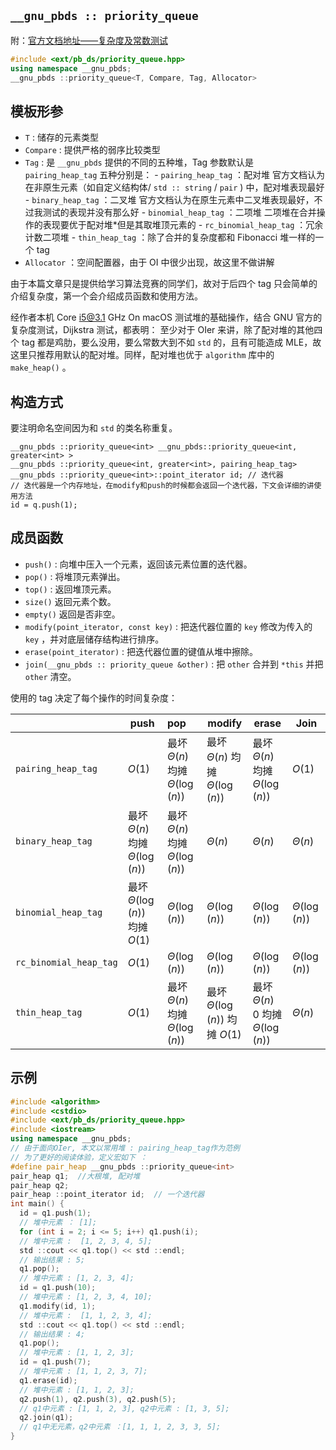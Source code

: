 ##  `__gnu_pbds :: priority_queue` 

附：[官方文档地址——复杂度及常数测试](https://gcc.gnu.org/onlinedocs/libstdc++/ext/pb_ds/pq_performance_tests.html#std_mod1)

```cpp
#include <ext/pb_ds/priority_queue.hpp>
using namespace __gnu_pbds;
__gnu_pbds ::priority_queue<T, Compare, Tag, Allocator>
```

## 模板形参

-    `T` : 储存的元素类型
-    `Compare` : 提供严格的弱序比较类型
-    `Tag` : 是 `__gnu_pbds` 提供的不同的五种堆，Tag 参数默认是 `pairing_heap_tag` 五种分别是：
    -    `pairing_heap_tag` ：配对堆
        官方文档认为在非原生元素（如自定义结构体/ `std :: string` / `pair` ) 中，配对堆表现最好
    -    `binary_heap_tag` ：二叉堆 
        官方文档认为在原生元素中二叉堆表现最好，不过我测试的表现并没有那么好
    -    `binomial_heap_tag` ：二项堆
        二项堆在合并操作的表现要优于配对堆\*但是其取堆顶元素的
    -    `rc_binomial_heap_tag` ：冗余计数二项堆
    -    `thin_heap_tag` ：除了合并的复杂度都和 Fibonacci 堆一样的一个 tag
-    `Allocator` ：空间配置器，由于 OI 中很少出现，故这里不做讲解

由于本篇文章只是提供给学习算法竞赛的同学们，故对于后四个 tag 只会简单的介绍复杂度，第一个会介绍成员函数和使用方法。

经作者本机 Core i5@3.1 GHz On macOS 测试堆的基础操作，结合 GNU 官方的复杂度测试，Dijkstra 测试，都表明：
至少对于 OIer 来讲，除了配对堆的其他四个 tag 都是鸡肋，要么没用，要么常数大到不如 `std` 的，且有可能造成 MLE，故这里只推荐用默认的配对堆。同样，配对堆也优于 `algorithm` 库中的 `make_heap()` 。

## 构造方式

要注明命名空间因为和 `std` 的类名称重复。

    __gnu_pbds ::priority_queue<int> __gnu_pbds::priority_queue<int, greater<int> >
    __gnu_pbds ::priority_queue<int, greater<int>, pairing_heap_tag>
    __gnu_pbds ::priority_queue<int>::point_iterator id; // 迭代器
    // 迭代器是一个内存地址，在modify和push的时候都会返回一个迭代器，下文会详细的讲使用方法
    id = q.push(1);

## 成员函数

-    `push()` : 向堆中压入一个元素，返回该元素位置的迭代器。
-    `pop()` : 将堆顶元素弹出。
-    `top()` : 返回堆顶元素。
-    `size()` 返回元素个数。
-    `empty()` 返回是否非空。
-    `modify(point_iterator, const key)` : 把迭代器位置的 `key` 修改为传入的 `key` ，并对底层储存结构进行排序。
-    `erase(point_iterator)` : 把迭代器位置的键值从堆中擦除。
-    `join(__gnu_pbds :: priority_queue &other)` : 把 `other` 合并到 `*this` 并把 `other` 清空。

使用的 tag 决定了每个操作的时间复杂度：

|                          | push                                 | pop                                  | modify                               | erase                                  | Join                |
| ------------------------ | ------------------------------------ | :----------------------------------- | ------------------------------------ | -------------------------------------- | ------------------- |
|  `pairing_heap_tag`      |  $O(1)$                              | 最坏 $\Theta(n)$ 均摊 $\Theta(\log(n))$  | 最坏 $\Theta(n)$ 均摊 $\Theta(\log(n))$  | 最坏 $\Theta(n)$ 均摊 $\Theta(\log(n))$    |  $O(1)$             |
|  `binary_heap_tag`       | 最坏 $\Theta(n)$ 均摊 $\Theta(\log(n))$  | 最坏 $\Theta(n)$ 均摊 $\Theta(\log(n))$  |  $\Theta(n)$                         |  $\Theta(n)$                           |  $\Theta(n)$        |
|  `binomial_heap_tag`     | 最坏 $\Theta(\log(n))$ 均摊 $O(1)$       |  $\Theta(\log(n))$                   |  $\Theta(\log(n))$                   |  $\Theta(\log(n))$                     |  $\Theta(\log(n))$  |
|  `rc_binomial_heap_tag`  |  $O(1)$                              |  $\Theta(\log(n))$                   |  $\Theta(\log(n))$                   |  $\Theta(\log(n))$                     |  $\Theta(\log(n))$  |
|  `thin_heap_tag`         |  $O(1)$                              | 最坏 $\Theta(n)$ 均摊 $\Theta(\log(n))$  | 最坏 $\Theta(\log(n))$ 均摊 $O(1)$       | 最坏 $\Theta(n)$ 0 均摊 $\Theta(\log(n))$  |  $\Theta(n)$        |

## 示例

```cpp
#include <algorithm>
#include <cstdio>
#include <ext/pb_ds/priority_queue.hpp>
#include <iostream>
using namespace __gnu_pbds;
// 由于面向OIer, 本文以常用堆 : pairing_heap_tag作为范例
// 为了更好的阅读体验，定义宏如下 ：
#define pair_heap __gnu_pbds ::priority_queue<int>
pair_heap q1;  //大根堆, 配对堆
pair_heap q2;
pair_heap ::point_iterator id;  // 一个迭代器
int main() {
  id = q1.push(1);
  // 堆中元素 ： [1];
  for (int i = 2; i <= 5; i++) q1.push(i);
  // 堆中元素 :  [1, 2, 3, 4, 5];
  std ::cout << q1.top() << std ::endl;
  // 输出结果 : 5;
  q1.pop();
  // 堆中元素 : [1, 2, 3, 4];
  id = q1.push(10);
  // 堆中元素 : [1, 2, 3, 4, 10];
  q1.modify(id, 1);
  // 堆中元素 :  [1, 1, 2, 3, 4];
  std ::cout << q1.top() << std ::endl;
  // 输出结果 : 4;
  q1.pop();
  // 堆中元素 : [1, 1, 2, 3];
  id = q1.push(7);
  // 堆中元素 : [1, 1, 2, 3, 7];
  q1.erase(id);
  // 堆中元素 : [1, 1, 2, 3];
  q2.push(1), q2.push(3), q2.push(5);
  // q1中元素 : [1, 1, 2, 3], q2中元素 : [1, 3, 5];
  q2.join(q1);
  // q1中无元素，q2中元素 ：[1, 1, 1, 2, 3, 3, 5];
}
```
